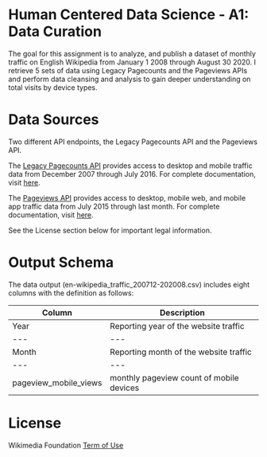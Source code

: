 # Human Centered Data Science - A1: Data Curation

The goal for this assignment is to analyze, and publish a dataset of monthly traffic on English Wikipedia from January 1 2008 through August 30 2020. I retrieve 5 sets of data using Legacy Pagecounts and the Pageviews APIs and perform data cleansing and analysis to gain deeper understanding on total visits by device types. 

# Data Sources
Two different API endpoints, the Legacy Pagecounts API and the Pageviews API.

The [Legacy Pagecounts API](https://wikimedia.org/api/rest_v1/#!/Pagecounts_data_(legacy)/get_metrics_legacy_pagecounts_aggregate_project_access_site_granularity_start_end) provides access to desktop and mobile traffic data from December 2007 through July 2016. For complete documentation, visit [here](https://wikitech.wikimedia.org/wiki/Analytics/AQS/Legacy_Pagecounts).

The [Pageviews API](https://wikimedia.org/api/rest_v1/#!/Pageviews_data/get_metrics_pageviews_aggregate_project_access_agent_granularity_start_end) provides access to desktop, mobile web, and mobile app traffic data from July 2015 through last month. For complete documentation, visit [here](https://wikitech.wikimedia.org/wiki/Analytics/AQS/Pageviews).

See the License section below for important legal information.

# Output Schema
The data output (en-wikipedia_traffic_200712-202008.csv) includes eight columns with the definition as follows:

Column | Description | 
--- | --- |
Year | Reporting year of the website traffic  | 
--- | --- |
Month | Reporting month of the website traffic | 
--- | --- |
pageview_mobile_views| monthly pageview count of mobile devices | 


# License

Wikimedia Foundation [Term of Use](https://www.mediawiki.org/wiki/Wikimedia_REST_API#Terms_and_conditions)
